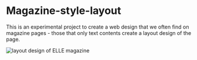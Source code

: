 # Magazine-style-layout

This is an experimental project to create a web design that we often find on magazine pages - those that only text contents create a layout design of the page. 

![layout design of ELLE magazine](https://github.com/JK-8989/layout-2/blob/main/screen-shot.png?raw=true)
